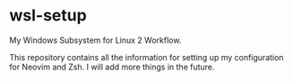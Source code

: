 # wsl-setup
My Windows Subsystem for Linux 2 Workflow.

This repository contains all the information for setting up my configuration for Neovim and Zsh. I will add more things in the future.
